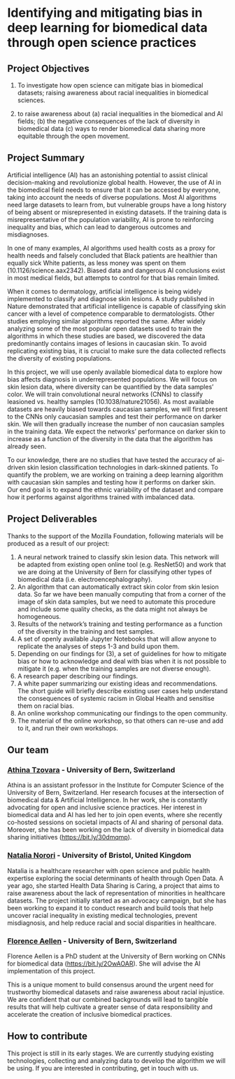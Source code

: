 
# Identifying and mitigating bias in deep learning for biomedical data through open science practices

## Project Objectives 

1. To investigate how open science can mitigate bias in biomedical datasets; raising awareness about racial inequalities in biomedical sciences.

2. to raise awareness about (a) racial inequalities in the biomedical and AI fields; (b) the negative consequences of the lack of diversity in biomedical data (c) ways to render biomedical data sharing more equitable through the open movement.


## Project Summary 

Artificial intelligence (AI) has an astonishing potential to assist clinical decision-making and revolutionize global health. However, the use of AI in the biomedical field needs to ensure that it can be accessed by everyone, taking into account the needs of diverse populations. Most AI algorithms need large datasets to learn from, but vulnerable groups have a long history of being absent or misrepresented in existing datasets. If the training data is misrepresentative of the population variability, AI is prone to reinforcing inequality and bias, which can lead to dangerous outcomes and misdiagnoses.

In one of many examples, AI algorithms used health costs as a proxy for health needs and falsely concluded that Black patients are healthier than equally sick White patients, as less money was spent on them (10.1126/science.aax2342). Biased data and dangerous AI conclusions exist in most medical fields, but attempts to control for that bias remain limited.

When it comes to dermatology,  artificial intelligence is being widely implemented to classify and diagnose skin lesions. A study published in Nature demonstrated that artificial intelligence is capable of classifying skin cancer with a level of competence comparable to dermatologists. Other studies employing similar algorithms reported the same. After widely analyzing some of the most popular open datasets used to train the algorithms in which these studies are based, we discovered the data predominantly contains images of lesions in caucasian skin. To avoid replicating existing bias, it is crucial to make sure the data collected reflects the diversity of existing populations.

In this project, we will use openly available biomedical data to explore how bias affects diagnosis in underrepresented populations. We will focus on skin lesion data, where diversity can be quantified by the data samples’ color. We will train convolutional neural networks (CNNs) to classify leasioned vs. healthy samples (10.1038/nature21056). As most available datasets are heavily biased towards caucasian samples, we will first present to the CNNs only caucasian samples and test their performance on darker skin. We will then gradually increase the number of non caucasian samples in the training data. We expect the networks’ performance on darker skin to increase as a function of the diversity in the data that the algorithm has already seen. 

To our knowledge, there are no studies that have tested the accuracy of ai-driven skin lesion classification technologies in dark-skinned patients. To quantify the problem, we are working on training a deep learning algorithm with caucasian skin samples and testing how it performs on darker skin.  Our end goal is to expand the ethnic variability of the dataset and compare how it performs against algorithms trained with imbalanced data. 

## Project Deliverables 
Thanks to the support of the Mozilla Foundation, following materials will be produced as a result of our project:

1. A neural network trained to classify skin lesion data. This network will be adapted from existing open online tool (e.g. ResNet50) and work that we are doing at the University of Bern for classifying other types of biomedical data (i.e. electroencephalography).
2. An algorithm that can automatically extract skin color from skin lesion data. So far we have been manually computing that from a corner of the image of skin data samples, but we need to automate this procedure and include some quality checks, as the data might not always be homogeneous.
3. Results of the network’s training and testing performance as a function of the diversity in the training and test samples.
4. A set of openly available Jupyter Notebooks that will allow anyone to replicate the analyses of steps 1-3 and build upon them.
5. Depending on our findings for (3), a set of guidelines for how to mitigate bias or how to acknowledge and deal with bias when it is not possible to mitigate it (e.g. when the training samples are not diverse enough).
6. A research paper describing our findings.
7. A white paper summarizing our existing ideas and recommendations. The short guide will briefly describe existing user cases help  understand the consequences of systemic racism in Global Health and sensitise them on racial bias. 
8. An online workshop communicating our findings to the open community.
9. The material of the online workshop, so that others can re-use and add to it, and run their own workshops.
  
## Our team 

### [Athina Tzovara](https://twitter.com/aath0) - University of Bern, Switzerland 

Athina is an assistant professor in the Institute for Computer Science of the University of Bern, Switzerland. Her research focuses at the intersection of biomedical data & Artificial Intelligence. In her work, she is constantly advocating for open and inclusive science practices. Her interest in biomedical data and AI has led her to join open events, where she recently co-hosted sessions on societal impacts of AI and sharing of personal data. Moreover, she has been working on the lack of diversity in biomedical data sharing initiatives (https://bit.ly/30dmqmp). 


### [Natalia Norori](https://twitter.com/natalianorori) - University of Bristol, United Kingdom
Natalia is a healthcare researcher with open science and public health expertise exploring the social determinants of health through Open Data. A year ago, she started Health Data Sharing is Caring, a  project that aims to raise awareness about the lack of representation of minorities in healthcare datasets. The project initially started as an advocacy campaign,  but she has been working to expand it to conduct research and build tools that help uncover racial inequality in existing medical technologies, prevent misdiagnosis, and help reduce racial and social disparities in healthcare. 


### [Florence Aellen](https://www.inf.unibe.ch/about_us/people/ccn/aellen_florence/index_eng.html) - University of Bern, Switzerland
Florence Aellen is a PhD student at the University of Bern working on CNNs for biomedical data (https://bit.ly/2OwAOAR). She will advise the AI implementation of this project.

This is a unique moment to build consensus around the urgent need for trustworthy biomedical datasets and raise awareness about racial injustice.  We are confident that our combined backgrounds will lead to tangible results that will help cultivate a greater sense of data responsibility and accelerate the creation of inclusive biomedical practices. 


## How to contribute 
This project is still in its early stages. We are currently studying existing technologies, collecting and analyzing data to develop the algorithm we will be using. If you are interested in contributing, get in touch with us. 

